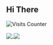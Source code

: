 ## Hi There
<!--

Here are some ideas to get you started:

- 🔭 I’m currently working on ...
- 🌱 I’m currently learning ...
- 👯 I’m looking to collaborate on ...
- 🤔 I’m looking for help with ...
- 💬 Ask me about ...
- 📫 How to reach me: ...
- 😄 Pronouns: ...
- ⚡ Fun fact: ...
-->
![Visits Counter](https://visitor-badge.glitch.me/badge?page_id=bhawana455.visitor-badge)

<a href="https://github.com/bhawana455/github-readme-stats">
  <img align="center" src="https://github-readme-stats.vercel.app/api?username=bhawana455&show_icons=true&card_width=240&bg_color=90,cccccc,ffffff">
</a>
<a href="https://github.com/bhawana455/github-readme-stats">
  <img align="center" src="https://github-readme-stats.vercel.app/api/top-langs/?username=bhawana4555&layout=compact&card_width=300&card_height=150&bg_color=90,cccccc,ffffff">
</a>

